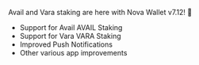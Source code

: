Avail and Vara staking are here with Nova Wallet v7.12! 🎁
* Support for Avail AVAIL Staking
* Support for Vara VARA Staking
* Improved Push Notifications
* Other various app improvements

